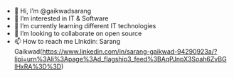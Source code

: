 - 👋 Hi, I’m @gaikwadsarang
- 👀 I’m interested in IT & Software
- 🌱 I’m currently learning different IT technologies
- 💞️ I’m looking to collaborate on open source
- 📫 How to reach me LInkdin: Sarang Gaikwad(https://www.linkedin.com/in/sarang-gaikwad-94290923a/?lipi=urn%3Ali%3Apage%3Ad_flagship3_feed%3BAqPJnpX3Soah6ZvBGlHxRA%3D%3D)


<!---
gaikwadsarang/gaikwadsarang is a ✨ special ✨ repository because its `README.md` (this file) appears on your GitHub profile.
You can click the Preview link to take a look at your changes.
--->
